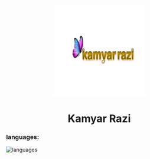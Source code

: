 <div align='center'>
  <img src='/android-chrome-512x512.png'alt='image' width='250px'/>
<h1> Kamyar Razi </h1> 
</div>
<h3>languages:</h3>
<img src='https://skillicons.dev/icons?i=js,html,css,php,bootstrap,jquery&perline=3' alt="languages" />




